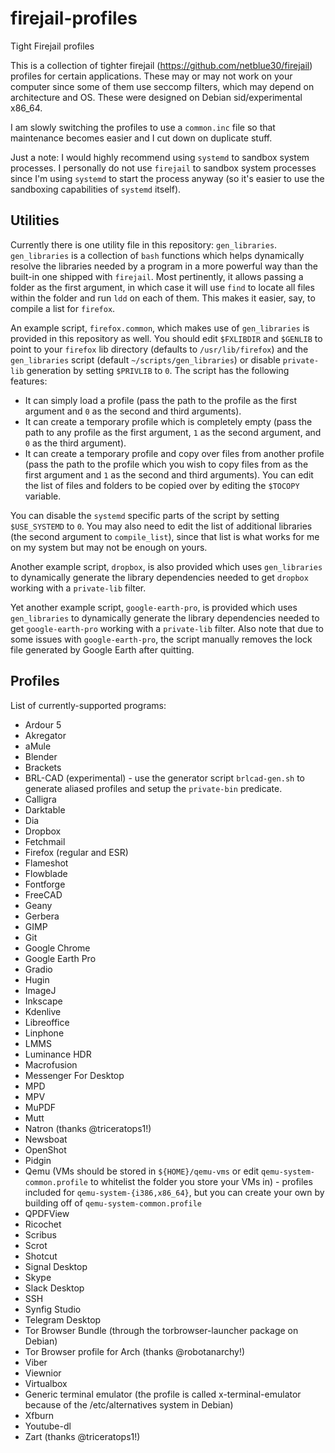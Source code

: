 # firejail-profiles
Tight Firejail profiles

This is a collection of tighter firejail (https://github.com/netblue30/firejail) profiles for certain applications. These may or may not work on your computer since some of them use seccomp filters, which may depend on architecture and OS. These were designed on Debian sid/experimental x86_64.

I am slowly switching the profiles to use a `common.inc` file so that maintenance becomes easier and I cut down on duplicate stuff.

Just a note: I would highly recommend using `systemd` to sandbox system processes. I personally do not use `firejail` to sandbox system processes since I'm using `systemd` to start the process anyway (so it's easier to use the sandboxing capabilities of `systemd` itself).

## Utilities

Currently there is one utility file in this repository: `gen_libraries`. `gen_libraries` is a collection of `bash` functions which helps dynamically resolve the libraries needed by a program in a more powerful way than the built-in one shipped with `firejail`. Most pertinently, it allows passing a folder as the first argument, in which case it will use `find` to locate all files within the folder and run `ldd` on each of them. This makes it easier, say, to compile a list for `firefox`.

An example script, `firefox.common`, which makes use of `gen_libraries` is provided in this repository as well. You should edit `$FXLIBDIR` and `$GENLIB` to point to your `firefox` lib directory (defaults to `/usr/lib/firefox`) and the `gen_libraries` script (default `~/scripts/gen_libraries`) or disable `private-lib` generation by setting `$PRIVLIB` to `0`. The script has the following features:

* It can simply load a profile (pass the path to the profile as the first argument and `0` as the second and third arguments).
* It can create a temporary profile which is completely empty (pass the path to any profile as the first argument, `1` as the second argument, and `0` as the third argument).
* It can create a temporary profile and copy over files from another profile (pass the path to the profile which you wish to copy files from as the first argument and `1` as the second and third arguments). You can edit the list of files and folders to be copied over by editing the `$TOCOPY` variable.

You can disable the `systemd` specific parts of the script by setting `$USE_SYSTEMD` to `0`. You may also need to edit the list of additional libraries (the second argument to `compile_list`), since that list is what works for me on my system but may not be enough on yours.

Another example script, `dropbox`, is also provided which uses `gen_libraries` to dynamically generate the library dependencies needed to get `dropbox` working with a `private-lib` filter.

Yet another example script, `google-earth-pro`, is provided which uses `gen_libraries` to dynamically generate the library dependencies needed to get `google-earth-pro` working with a `private-lib` filter. Also note that due to some issues with `google-earth-pro`, the script manually removes the lock file generated by Google Earth after quitting.

## Profiles

List of currently-supported programs:
* Ardour 5
* Akregator
* aMule
* Blender
* Brackets
* BRL-CAD (experimental) - use the generator script `brlcad-gen.sh` to generate aliased profiles and setup the `private-bin` predicate.
* Calligra
* Darktable
* Dia
* Dropbox
* Fetchmail
* Firefox (regular and ESR)
* Flameshot
* Flowblade
* Fontforge
* FreeCAD
* Geany
* Gerbera
* GIMP
* Git
* Google Chrome
* Google Earth Pro
* Gradio
* Hugin
* ImageJ
* Inkscape
* Kdenlive
* Libreoffice
* Linphone
* LMMS
* Luminance HDR
* Macrofusion
* Messenger For Desktop
* MPD
* MPV
* MuPDF
* Mutt
* Natron (thanks @triceratops1!)
* Newsboat
* OpenShot
* Pidgin
* Qemu (VMs should be stored in `${HOME}/qemu-vms` or edit `qemu-system-common.profile` to whitelist the folder you store your VMs in) - profiles included for `qemu-system-{i386,x86_64}`, but you can create your own by building off of `qemu-system-common.profile`
* QPDFView
* Ricochet
* Scribus
* Scrot
* Shotcut
* Signal Desktop
* Skype
* Slack Desktop
* SSH
* Synfig Studio
* Telegram Desktop
* Tor Browser Bundle (through the torbrowser-launcher package on Debian)
* Tor Browser profile for Arch (thanks @robotanarchy!)
* Viber
* Viewnior
* Virtualbox
* Generic terminal emulator (the profile is called x-terminal-emulator because of the /etc/alternatives system in Debian)
* Xfburn
* Youtube-dl
* Zart (thanks @triceratops1!)
